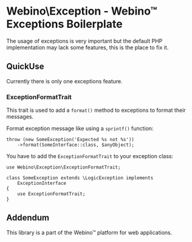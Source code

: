 # Webino\Exception - Webino™ Exceptions Boilerplate

The usage of exceptions is very important but the default PHP implementation
may lack some features, this is the place to fix it.


## QuickUse

Currently there is only one exceptions feature.

### ExceptionFormatTrait

This trait is used to add a `format()` method to exceptions to format their messages.

Format exception message like using a `sprintf()` function:

    throw (new SomeException('Expected %s not %s'))
        ->format(SomeInterface::class, $anyObject);
        
You have to add the `ExceptionFormatTrait` to your exception class:
    
    use Webino\Exception\ExceptionFormatTrait;
    
    class SomeException extends \LogicException implements
        ExceptionInterface
    {
        use ExceptionFormatTrait;
    }

## Addendum

This library is a part of the Webino™ platform for web applications.
